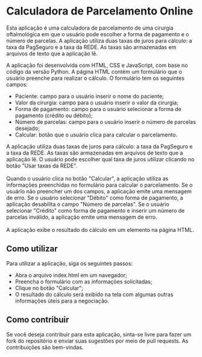 <h1>Calculadora de Parcelamento Online</h1>
Esta aplicação é uma calculadora de parcelamento de uma cirurgia oftalmológica em que o usuário pode escolher a forma de
pagamento e o número de parcelas. A aplicação utiliza duas taxas de juros para cálculo: a taxa da PagSeguro e a taxa da
REDE. As taxas são armazenadas em arquivos de texto que a aplicação lê.<br>

A aplicação foi desenvolvida com HTML, CSS e JavaScript, com base no código da versão Python. A página HTML contém um
formulário que o usuário preenche para realizar o cálculo. O formulário tem os seguintes campos:
<ul>
  <li>Paciente: campo para o usuário inserir o nome do paciente;</li>
  <li>Valor da cirurgia: campo para o usuário inserir o valor da cirurgia;</li>
  <li>Forma de pagamento: campo para o usuário selecionar a forma de pagamento (crédito ou débito);</li>
  <li>Número de parcelas: campo para o usuário inserir o número de parcelas desejado;</li>
  <li>Calcular: botão que o usuário clica para calcular o parcelamento.</li>
</ul>
A aplicação utiliza duas taxas de juros para cálculo: a taxa da PagSeguro e a taxa da REDE. As taxas são armazenadas em
arquivos de texto que a aplicação lê. O usuário pode escolher qual taxa de juros utilizar clicando no botão "Usar taxas
da REDE".<br><br>
Quando o usuário clica no botão "Calcular", a aplicação utiliza as informações preenchidas no formulário para calcular o
parcelamento. Se o usuário não preencher um dos campos, a aplicação emite uma mensagem de erro. Se o usuário selecionar
"Débito" como forma de pagamento, a aplicação desabilita o campo "Número de parcelas". Se o usuário selecionar "Crédito"
como forma de pagamento e inserir um número de parcelas inválido, a aplicação emite uma mensagem de erro.
<br><br>
A aplicação exibe o resultado do cálculo em um elemento na página HTML.
<br>
<h2>Como utilizar</h2>
Para utilizar a aplicação, siga os seguintes passos:
<ul>
  <li>Abra o arquivo index.html em um navegador;</li>
  <li>Preencha o formulário com as informações solicitadas;</li>
  <li>Clique no botão "Calcular";</li>
  <li>O resultado do cálculo será exibido na tela com algumas outras informações úteis para a negociação.</li>
</ul>

<h2>Como contribuir</h2>
Se você deseja contribuir para esta aplicação, sinta-se livre para fazer um fork do repositório e enviar suas sugestões
por meio de pull requests. As contribuições são bem-vindas.
